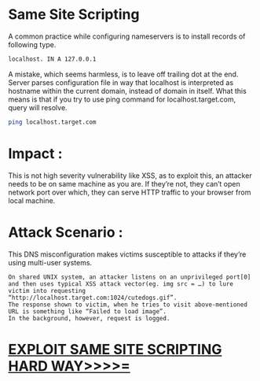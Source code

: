# Same Site Scripting
A common practice while configuring nameservers is to install records of following type.
```bash
localhost. IN A 127.0.0.1
```
A mistake, which seems harmless, is to leave off trailing dot at the end. Server parses configuration file in way that localhost is interpreted as hostname within the current domain, instead of domain in itself. What this means is that if you try to use ping command for localhost.target.com, query will resolve.
```bash
ping localhost.target.com
```
# Impact :

This is not high severity vulnerability like XSS, as to exploit this, an attacker needs to be on same machine as you are. If they’re not, they can’t open network port over which, they can serve HTTP traffic to your browser from local machine.

# Attack Scenario :
This DNS misconfiguration makes victims susceptible to attacks if they’re using multi-user systems.

    On shared UNIX system, an attacker listens on an unprivileged port[0] and then uses typical XSS attack vector(eg. img src = …) to lure victim into requesting “http://localhost.target.com:1024/cutedogs.gif”.
    The response shown to victim, when he tries to visit above-mentioned URL is something like “Failed to load image”.
    In the background, however, request is logged.


# [EXPLOIT SAME SITE SCRIPTING HARD WAY>>>>=](https://seclists.org/bugtraq/2008/Jan/270)

